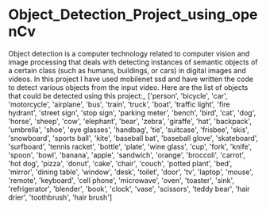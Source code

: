 # Object_Detection_Project_using_openCv
Object detection is a computer technology related to computer vision and image processing that deals with detecting instances of semantic objects of a certain class (such as humans, buildings, or cars) in digital images and videos.  In this project I have used mobilenet ssd and have written the code to detect various objects from the input video. Here are the list of objects that could be detected using this project:_  ['person', 'bicycle', 'car', 'motorcycle', 'airplane', 'bus', 'train', 'truck', 'boat', 'traffic light', 'fire hydrant', 'street sign', 'stop sign', 'parking meter', 'bench', 'bird', 'cat', 'dog', 'horse', 'sheep', 'cow', 'elephant', 'bear', 'zebra', 'giraffe', 'hat', 'backpack', 'umbrella', 'shoe', 'eye glasses', 'handbag', 'tie', 'suitcase', 'frisbee', 'skis', 'snowboard', 'sports ball', 'kite', 'baseball bat', 'baseball glove', 'skateboard', 'surfboard', 'tennis racket', 'bottle', 'plate', 'wine glass', 'cup', 'fork', 'knife', 'spoon', 'bowl', 'banana', 'apple', 'sandwich', 'orange', 'broccoli', 'carrot', 'hot dog', 'pizza', 'donut', 'cake', 'chair', 'couch', 'potted plant', 'bed', 'mirror', 'dining table', 'window', 'desk', 'toilet', 'door', 'tv', 'laptop', 'mouse', 'remote', 'keyboard', 'cell phone', 'microwave', 'oven', 'toaster', 'sink', 'refrigerator', 'blender', 'book', 'clock', 'vase', 'scissors', 'teddy bear', 'hair drier', 'toothbrush', 'hair brush']
